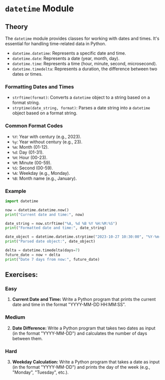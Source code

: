 # `datetime` Module

## Theory

The `datetime` module provides classes for working with dates and times. It's essential for handling time-related data in Python.

- `datetime.datetime`: Represents a specific date and time.
- `datetime.date`: Represents a date (year, month, day).
- `datetime.time`: Represents a time (hour, minute, second, microsecond).
- `datetime.timedelta`: Represents a duration, the difference between two dates or times.

### Formatting Dates and Times
- `strftime(format)`: Converts a `datetime` object to a string based on a format string.
- `strptime(date_string, format)`: Parses a date string into a `datetime` object based on a format string.

### Common Format Codes
- `%Y`: Year with century (e.g., 2023).
- `%y`: Year without century (e.g., 23).
- `%m`: Month (01-12).
- `%d`: Day (01-31).
- `%H`: Hour (00-23).
- `%M`: Minute (00-59).
- `%S`: Second (00-59).
- `%A`: Weekday (e.g., Monday).
- `%B`: Month name (e.g., January).

### Example

```python
import datetime

now = datetime.datetime.now()
print("Current date and time:", now)

date_string = now.strftime("%A, %d %B %Y %H:%M:%S")
print("Formatted date and time:", date_string)

date_object = datetime.datetime.strptime("2023-10-27 10:30:00", "%Y-%m-%d %H:%M:%S")
print("Parsed date object:", date_object)

delta = datetime.timedelta(days=7)
future_date = now + delta
print("Date 7 days from now:", future_date)
```

## Exercises:

### Easy

1. **Current Date and Time:** Write a Python program that prints the current date and time in the format "YYYY-MM-DD HH:MM:SS".

### Medium

2. **Date Difference:** Write a Python program that takes two dates as input (in the format "YYYY-MM-DD") and calculates the number of days between them.

### Hard

3. **Weekday Calculation:** Write a Python program that takes a date as input (in the format "YYYY-MM-DD") and prints the day of the week (e.g., "Monday", "Tuesday", etc.).